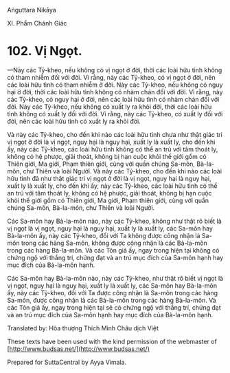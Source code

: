 Aṅguttara Nikāya

XI. Phẩm Chánh Giác

# 102. Vị Ngọt.

—Này các Tỷ-kheo, nếu không có vị ngọt ở đời, thời các loài hữu tình không có tham nhiễm đối với đời. Vì rằng, này các Tỷ-kheo, có vị ngọt ở đời, nên các loài hữu tình có tham nhiễm ở đời. Này các Tỷ-kheo, nếu không có nguy hại ở đời, thời các loài hữu tình không có nhàm chán đối với đời. Vì rằng, này các Tỷ-kheo, có nguy hại ở đời, nên các loài hữu tình có nhàm chán đối với đời. Này các Tỷ-kheo, nếu không có xuất ly ra khỏi đời, thời các loài hữu tình không có xuất ly đối với đời. Vì rằng, này các Tỷ-kheo, có xuất ly đối với đời, nên các loài hữu tình có xuất ly ra khỏi đời.

Và này các Tỷ-kheo, cho đến khi nào các loài hữu tình chưa như thật giác tri vị ngọt ở đời là vị ngọt, nguy hại là nguy hại, xuất ly là xuất ly, cho đến khi ấy, này các Tỷ-kheo, các loài hữu tình không có thể an trú với tâm thoát ly, không có hệ phược, giải thoát, không bị hạn cuộc khỏi thế giới gồm có Thiên giới, Ma giới, Phạm thiên giới, cùng với quần chúng Sa-môn, Bà-la-môn, chư Thiên và loài Người. Và này các Tỷ-kheo, cho đến khi nào các loài hữu tình đã như thật giác tri vị ngọt ở đời là vị ngọt, nguy hại là nguy hại, xuất ly là xuất ly, cho đến khi ấy, này các Tỷ-kheo, các loài hữu tình có thể an trú với tâm thoát ly, không có hệ phược, giải thoát, không bị hạn cuộc khỏi thế giới gồm có Thiên giới, Ma giới, Phạm thiên giới, cùng với quần chúng Sa-môn, Bà-la-môn, chư Thiên và loài Người.

Các Sa-môn hay Bà-la-môn nào, này các Tỷ-kheo, không như thật rõ biết là vị ngọt là vị ngọt, nguy hại là nguy hại, xuất ly là xuất ly, các Sa-môn hay Bà-la-môn ấy, này các Tỷ-kheo, đối với Ta không được công nhận là Sa-môn trong các hàng Sa-môn, không được công nhận là các Bà-la-môn trong các hàng Bà-la-môn. Và các Tôn giả ấy, ngay trong hiện tại không có chứng ngộ với thắng trí, chứng đạt và an trú mục đích của Sa-môn hạnh hay mục đích của Bà-la-môn hạnh.

Các Sa-môn hay Bà-la-môn nào, này các Tỷ-kheo, như thật rõ biết vị ngọt là vị ngọt, nguy hại là nguy hại, xuất ly là xuất ly, các Sa-môn hay Bà-la-môn ấy, này các Tỷ-kheo, đối với Ta được công nhận là Sa-môn trong các hàng Sa-môn, được công nhận là các Bà-la-môn trong các hàng Bà-la-môn. Và các Tôn giả ấy, ngay trong hiện tại sẽ có chứng ngộ với thắng trí, chứng đạt và an trú mục đích của Sa-môn hạnh hay mục đích của Bà-la-môn hạnh.

Translated by: Hòa thượng Thích Minh Châu dịch Việt

These texts have been used with the kind permission of the webmaster of [http://www.budsas.net/](http://www.budsas.net/)

Prepared for SuttaCentral by Ayya Vimala.